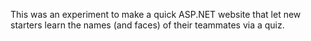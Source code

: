 This was an experiment to make a quick ASP.NET website that let new starters learn the names (and faces) of their teammates via a quiz.
